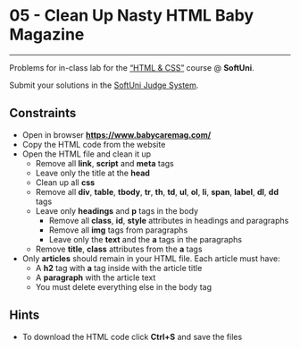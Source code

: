 # 05 - Clean Up Nasty HTML Baby Magazine
------
Problems for in-class lab for the [“HTML & CSS”](https://softuni.bg/trainings/2375/html-and-css-may-2019) course @ **SoftUni**.

Submit your solutions in the [SoftUni Judge System](https://judge.softuni.bg/Contests/1458/HTML-Structure).

## Constraints
* Оpen in browser **https://www.babycaremag.com/**
* Copy the HTML code from the website
* Open the HTML file and clean it up
    * Remove all **link**, **script** and **meta** tags
    * Leave only the title at the **head**
    * Clean up all **css**    
    * Remove all **div**, **table**, **tbody**, **tr**, **th**, **td**, **ul**, **ol**, **li**, **span**, **label**, **dl**, **dd** tags
    * Leave only **headings** and **p** tags in the body
        * Remove all **class**, **id**, **style** attributes in headings and paragraphs
        * Remove all **img** tags from paragraphs
        * Leave only the **text** and the **a** tags in the paragraphs
    * Remove **title**, **class** attributes from the **a** tags
* Only **articles** should remain in your HTML file. Each article must have:
    * A **h2** tag with **a** tag inside with the article title
    * A **paragraph** with the article text
    * You must delete everything else in the body tag

## Hints
* To download the HTML code click **Ctrl+S** and save the files